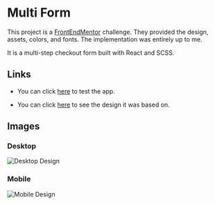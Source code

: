 # Multi Form

This project is a [FrontEndMentor](https://www.frontendmentor.io) challenge. They provided the design, assets, colors, and fonts. The implementation was entirely up to me.

It is a multi-step checkout form built with React and SCSS.

## Links

- You can click [here](https://abojo-form.netlify.app/) to test the app.

- You can click [here](https://www.frontendmentor.io/challenges/multistep-form-YVAnSdqQBJ) to see the design it was based on.

## Images

### Desktop

![Desktop Design](https://i.imgur.com/gOeOQW8.png)

### Mobile

![Mobile Design](https://i.imgur.com/NbBSTY5.png)
